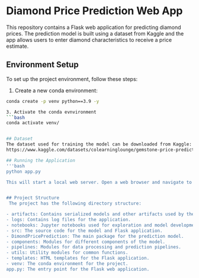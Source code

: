 # Diamond Price Prediction Web App

This repository contains a Flask web application for predicting diamond prices. The prediction model is built using a dataset from Kaggle and the app allows users to enter diamond characteristics to receive a price estimate.

## Environment Setup

To set up the project environment, follow these steps:

1. Create a new conda environment:
```bash
conda create -p venv python==3.9 -y

3. Activate the conda evnvironment
```bash
conda activate venv/


## Dataset 
The dataset used for training the model can be downloaded from Kaggle:
https://www.kaggle.com/datasets/colearninglounge/gemstone-price-prediction

## Running the Application
'''bash
python app.py

This will start a local web server. Open a web browser and navigate to http://localhost:5000 to view the application.


## Project Structure
 The project has the following directory structure:

- artifacts: Contains serialized models and other artifacts used by the web app.
- logs: Contains log files for the application.
- notebooks: Jupyter notebooks used for exploration and model development.
- src: The source code for the model and Flask application.
- DimondPricePrediction: The main package for the prediction model.
- components: Modules for different components of the model.
- pipelines: Modules for data processing and prediction pipelines.
- utils: Utility modules for common functions.
- templates: HTML templates for the Flask application.
- venv: The conda environment for the project.
app.py: The entry point for the Flask web application.

